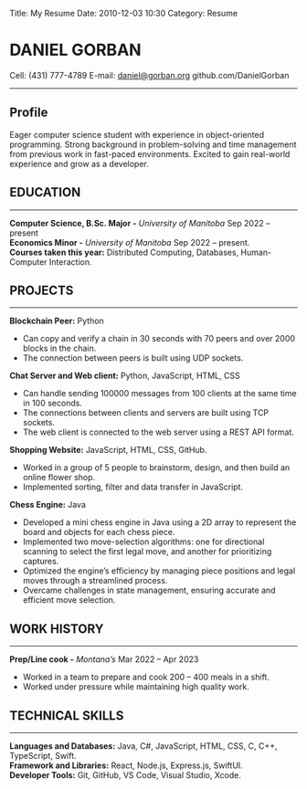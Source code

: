 Title: My Resume
Date: 2010-12-03 10:30
Category: Resume

# DANIEL GORBAN
Cell: (431) 777-4789 E-mail: daniel@gorban.org github.com/DanielGorban

------------------

## Profile
Eager computer science student with experience in object-oriented programming. Strong
background in problem-solving and time management from previous work in fast-paced
environments. Excited to gain real-world experience and grow as a developer.

## EDUCATION
------------------
**Computer Science, B.Sc. Major -** _University of Manitoba_ Sep 2022 – present  
**Economics Minor -** _University of Manitoba_ Sep 2022 – present.  
**Courses taken this year:** Distributed Computing, Databases, Human-Computer Interaction.  

## PROJECTS
------------------
**Blockchain Peer:** Python  
- Can copy and verify a chain in 30 seconds with 70 peers and over 2000 blocks in the chain.  
- The connection between peers is built using UDP sockets.  

**Chat Server and Web client:** Python, JavaScript, HTML, CSS  
- Can handle sending 100000 messages from 100 clients at the same time in 100 seconds.  
- The connections between clients and servers are built using TCP sockets.  
- The web client is connected to the web server using a REST API format.  

**Shopping Website:** JavaScript, HTML, CSS, GitHub.  
- Worked in a group of 5 people to brainstorm, design, and then build an online flower shop.  
- Implemented sorting, filter and data transfer in JavaScript.  

**Chess Engine:** Java  
- Developed a mini chess engine in Java using a 2D array to represent the board and objects for each chess piece.  
- Implemented two move-selection algorithms: one for directional scanning to select the first legal move, and another for prioritizing captures.  
- Optimized the engine’s efficiency by managing piece positions and legal moves through a streamlined process.  
- Overcame challenges in state management, ensuring accurate and efficient move selection.  

## WORK HISTORY
------------------
**Prep/Line cook -** _Montana’s_ Mar 2022 – Apr 2023  
- Worked in a team to prepare and cook 200 – 400 meals in a shift.  
- Worked under pressure while maintaining high quality work.  

## TECHNICAL SKILLS
------------------
**Languages and Databases:** Java, C#, JavaScript, HTML, CSS, C, C++, TypeScript, Swift.  
**Framework and Libraries:** React, Node.js, Express.js, SwiftUI.  
**Developer Tools:** Git, GitHub, VS Code, Visual Studio, Xcode.
